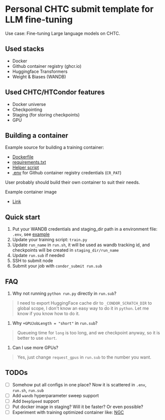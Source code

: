 # Personal CHTC submit template for LLM fine-tuning

Use case: Fine-tuning Large language models on CHTC.

## Used stacks

- Docker
- Github container registry (ghcr.io)
- Huggingface Transformers
- Weight & Biases (WANDB)

## Used CHTC/HTCondor features

- Docker universe
- Checkpointing
- Staging (for storing checkpoints)
- GPU

## Building a container

Example source for building a training container:

- [Dockerfile](Dockerfile)
- [requirements.txt](requirements.txt)
- [Helper script](build.sh)
- [.env](.env.example) for Github container registry credentials (`CR_PAT`)

User probably should build their own container to suit their needs.

Example container image

- [Link](ghcr.io/jasonlo/chtc_condor:latest)

## Quick start

1. Put your WANDB credentials and staging_dir path in a environment file: `.env`, see [example](.env.example)
1. Update your training script: `train.py`
1. Update `run_name` in `run.sh`, it will be used as wandb tracking id, and checkpoints will be created in `staging_dir/run_name`
1. Update `run.sub` if needed
1. SSH to submit node
1. Submit your job with `condor_submit run.sub`

## FAQ

1. Why not running `python run.py` directly in `run.sub`?

> I need to export HuggingFace cache dir to `_CONDOR_SCRATCH_DIR` to global scope, I don't know an easy way to do it in `python`. Let me know if you know how to do it.

1. Why `+GPUJobLength = "short"` in `run.sub`?

> Queueing time for `long` is too long, and we checkpoint anyway, so it is better to use `short`.

1. Can I use more GPUs?

> Yes, just change `request_gpus` in `run.sub` to the number you want.

## TODOs

- [ ] Somehow put all configs in one place? Now it is scattered in `.env`, `run.sh`, `run.sub`
- [ ] Add `wandb` hyperparameter sweep support
- [ ] Add `DeepSpeed` support
- [ ] Put docker image in staging? Will it be faster? Or even possible?
- [ ] Experiment with training optimized container like: [NGC](https://catalog.ngc.nvidia.com/orgs/nvidia/containers/pytorch)
